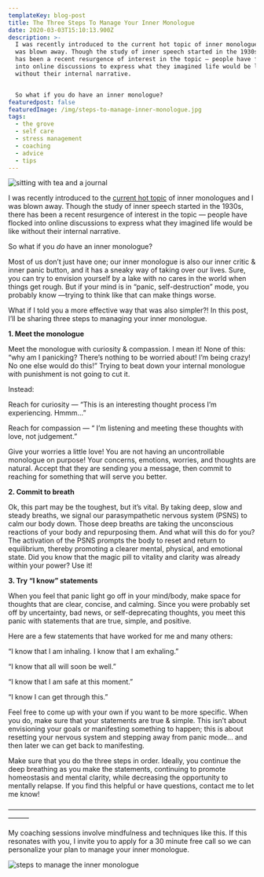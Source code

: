 ```yaml
---
templateKey: blog-post
title: The Three Steps To Manage Your Inner Monologue
date: 2020-03-03T15:10:13.900Z
description: >-
  I was recently introduced to the current hot topic of inner monologues and I
  was blown away. Though the study of inner speech started in the 1930s, there
  has been a recent resurgence of interest in the topic — people have flocked
  into online discussions to express what they imagined life would be like
  without their internal narrative.


  So what if you do have an inner monologue?
featuredpost: false
featuredImage: /img/steps-to-manage-inner-monologue.jpg
tags:
  - the grove
  - self care
  - stress management
  - coaching
  - advice
  - tips
---
```


![sitting with tea and a journal](/img/inner-monologue.jpg "managing inner monologue")

I was recently introduced to the [current hot topic](https://mymodernmet.com/inner-monologue/) of inner monologues and I was blown away. Though the study of inner speech started in the 1930s, there has been a recent resurgence of interest in the topic — people have flocked into online discussions to express what they imagined life would be like without their internal narrative.

So what if you _do_ have an inner monologue?

Most of us don’t just have one; our inner monologue is also our inner critic & inner panic button, and it has a sneaky way of taking over our lives. Sure, you can try to envision yourself by a lake with no cares in the world when things get rough. But if your mind is in “panic, self-destruction” mode, you probably know —trying to think like that can make things worse.

What if I told you a more effective way that was also simpler?! In this post, I’ll be sharing three steps to managing your inner monologue.

**1. Meet the monologue**

Meet the monologue with curiosity & compassion. I mean it! None of this: “why am I panicking? There’s nothing to be worried about! I’m being crazy! No one else would do this!” Trying to beat down your internal monologue with punishment is not going to cut it.

Instead:

Reach for curiosity — “This is an interesting thought process I’m experiencing. Hmmm…”

Reach for compassion — “ I’m listening and meeting these thoughts with love, not judgement.”

Give your worries a little love! You are not having an uncontrollable monologue on purpose! Your concerns, emotions, worries, and thoughts are natural. Accept that they are sending you a message, then commit to reaching for something that will serve you better.

**2. Commit to breath**

Ok, this part may be the toughest, but it’s vital. By taking deep, slow and steady breaths, we signal our parasympathetic nervous system (PSNS) to calm our body down. Those deep breaths are taking the unconscious reactions of your body and repurposing them. And what will this do for you? The activation of the PSNS prompts the body to reset and return to equilibrium, thereby promoting a clearer mental, physical, and emotional state. Did you know that the magic pill to vitality and clarity was already within your power? Use it!

**3. Try “I know” statements**

When you feel that panic light go off in your mind/body, make space for thoughts that are clear, concise, and calming. Since you were probably set off by uncertainty, bad news, or self-deprecating thoughts, you meet this panic with statements that are true, simple, and positive.

Here are a few statements that have worked for me and many others:

“I know that I am inhaling. I know that I am exhaling.”

“I know that all will soon be well.”

“I know that I am safe at this moment.”

“I know I can get through this.”

Feel free to come up with your own if you want to be more specific. When you do, make sure that your statements are true & simple. This isn’t about envisioning your goals or manifesting something to happen; this is about resetting your nervous system and stepping away from panic mode… and then later we can get back to manifesting.

Make sure that you do the three steps in order. Ideally, you continue the deep breathing as you make the statements, continuing to promote homeostasis and mental clarity, while decreasing the opportunity to mentally relapse. If you find this helpful or have questions, contact me to let me know!

———————————————————————————————————————

My coaching sessions involve mindfulness and techniques like this. If this resonates with you, I invite you to apply for a 30 minute free call so we can personalize your plan to manage your inner monologue.

![steps to manage the inner monologue](/img/steps-to-manage-inner-monologue.jpg "steps to manage inner monologue")
